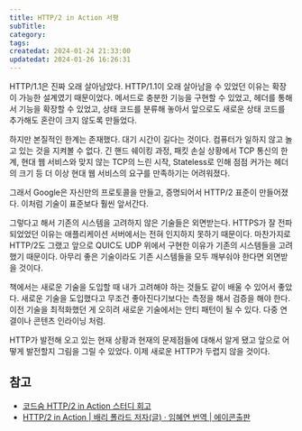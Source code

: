```yaml
---
title: HTTP/2 in Action 서평
subTitle:
category:
tags:
createdat: 2024-01-24 21:33:00
updatedat: 2024-01-26 16:26:31
---
```


HTTP/1.1은 진짜 오래 살아남았다. HTTP/1.1이 오래 살아남을 수 있었던 이유는
확장이 가능한 설계였기 때문이었다. 메서드로 충분한 기능을 구현할 수 있었고,
헤더를 통해서 기능을 확장할 수 있었고, 상태 코드를 분류해 놓아서 앞으로도 새로운
상태 코드를 추가해도 혼란이 크지 않도록 만들었다.  

하지만 본질적인 한계는 존재했다. 대기 시간이 길다는 것이다. 컴퓨터가 일하지 않고
놀고 있는 것을 지켜볼 수 없다. 긴 핸드 쉐이킹 과정, 패킷 손실 상황에서 TCP 통신의
한계, 현대 웹 서비스와 맞지 않는 TCP의 느린 시작, Stateless로 인해 점점 커가는
헤더의 크기 등 더 이상 현대 웹 서비스의 요구를 만족하기는 어려워졌다.  

그래서 Google은 자신만의 프로토콜을 만들고, 증명되어서 HTTP/2 표준이
만들어졌다. 이처럼 기술이 표준보다 훨씬 앞서간다.  

그렇다고 해서 기존의 시스템을 고려하지 않은 기술들은 외면받는다. HTTPS가 잘
전파되었었던 이유는 애플리케이션 서버에서는 전혀 인지하지 못하기 때문이다.
마찬가지로 HTTP/2도 그랬고 앞으로 QUIC도 UDP 위에서 구현한 이유가 기존의
시스템들을 고려했기 때문이다. 아무리 좋은 기술이라도 기존 시스템들을 모두
깨부숴야 한다면 외면받을 것이다.  

책에서는 새로운 기술을 도입할 때 내가 고려해야 하는 것들도 같이 배울 수 있어서
좋았다. 새로운 기술을 도입했다고 무조건 좋아진다기보다는 측정을 해서 검증을
해야 한다. 이전 기술을 최적화했던 게 오히려 새로운 기술에서는 안티 패턴이 될
수 있다. 다중 연결이나 콘텐츠 인라이닝 처럼.  

HTTP가 발전해 오고 있는 현재 상황과 현재의 문제점들에 대해서 알게 됐고 앞으로
어떻게 발전할지 그림을 그릴 수 있었다. 이제 새로운 HTTP가 두렵지 않을 것이다.

## 참고

* [코드숨 HTTP/2 in Action 스터디 회고](https://hannut91.github.io/retrospective/codesoom/http2-in-action)
* [HTTP/2 in Action \| 배리 폴라드 저자(글) · 임혜연 번역 \| 에이콘출판](https://product.kyobobook.co.kr/detail/S000001804952)
